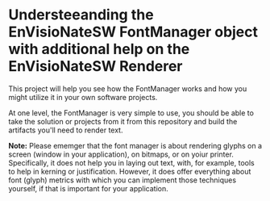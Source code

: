 
# Understeeanding the EnVisioNateSW FontManager object with additional help on the EnVisioNateSW Renderer 

This project will help you see how the FontManager works and how you might utilize it in your own 
software projects.

At one level, the FontManager is very simple to use, you should be able to take the solution or projects from it from this
repository and build the artifacts you'll need to render text.

**Note:** Please ememger that the font manager is about rendering glyphs on a screen (window in your application), on 
bitmaps, or on yoiur printer. Specifically, it does not help you in laying out text, with, for example, tools to help in 
kerning or justification. However, it does offer everything about font (glyph) metrics with which you can implement those
techniques yourself, if that is important for your application.

